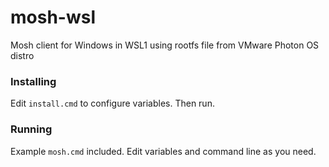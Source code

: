 # mosh-wsl
Mosh client for Windows in WSL1 using rootfs file from VMware Photon OS distro

### Installing
Edit `install.cmd` to configure variables. Then run.

### Running
Example `mosh.cmd` included. Edit variables and command line as you need.

